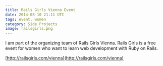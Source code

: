 ```yaml
---
title: Rails Girls Vienna Event
date: 2014-08-10 21:11 UTC
tags: event, women
category: Side Projects
image: railsgirls.png
---
```


I am part of the organizing team of Rails Girls Vienna. Rails Girls is a free event for women who want to learn web development with Ruby on Rails.

<span class="entypo-address"></span>[http://railsgirls.com/vienna](http://railsgirls.com/vienna)
